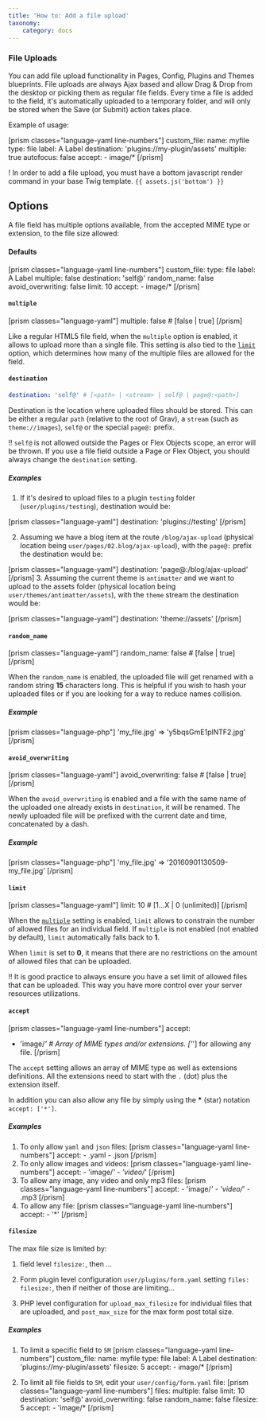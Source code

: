 ```yaml
---
title: 'How to: Add a file upload'
taxonomy:
    category: docs
---
```


### File Uploads

You can add file upload functionality in Pages, Config, Plugins and Themes blueprints. File uploads are always Ajax based and allow Drag & Drop from the desktop or picking them as regular file fields. Every time a file is added to the field, it's automatically uploaded to a temporary folder, and will only be stored when the Save (or Submit) action takes place.

Example of usage:

[prism classes="language-yaml line-numbers"]
custom_file:
  name: myfile
  type: file
  label: A Label
  destination: 'plugins://my-plugin/assets'
  multiple: true
  autofocus: false
  accept:
    - image/*
[/prism]

! In order to add a file upload, you must have a bottom javascript render command in your base Twig template.  `{{ assets.js('bottom') }}`

## Options

A file field has multiple options available, from the accepted MIME type or extension, to the file size allowed:

#### Defaults

[prism classes="language-yaml line-numbers"]
custom_file:
  type: file
  label: A Label
  multiple: false
  destination: 'self@'
  random_name: false
  avoid_overwriting: false
  limit: 10
  accept:
    - image/*
[/prism]

#### `multiple`

[prism classes="language-yaml"]
multiple: false # [false | true]
[/prism]

Like a regular HTML5 file field, when the `multiple` option is enabled, it allows to upload more than a single file. This setting is also tied to the [`limit`](#limit) option, which determines how many of the multiple files are allowed for the field.

#### `destination`

``` yaml
destination: 'self@' # [<path> | <stream> | self@ | page@:<path>]
```

Destination is the location where uploaded files should be stored. This can be either a regular `path` (relative to the root of Grav), a `stream` (such as `theme://images`), `self@` or the special  `page@:` prefix.

!! `self@` is not allowed outside the Pages or Flex Objects scope, an error will be thrown. If you use a file field outside a Page or Flex Object, you should always change the `destination` setting.

##### Examples

1. If it's desired to upload files to a plugin `testing` folder (`user/plugins/testing`), destination would be:

  [prism classes="language-yaml"]
  destination: 'plugins://testing'
  [/prism]

2. Assuming we have a blog item at the route `/blog/ajax-upload` (physical location being `user/pages/02.blog/ajax-upload`), with the `page@:` prefix the destination would be:

  [prism classes="language-yaml"]
  destination: 'page@:/blog/ajax-upload'
  [/prism]
3. Assuming the current theme is `antimatter` and we want to upload to the assets folder (physical location being `user/themes/antimatter/assets`), with the `theme` stream the destination would be:

   [prism classes="language-yaml"]
   destination: 'theme://assets'
   [/prism]

#### `random_name`

[prism classes="language-yaml"]
random_name: false # [false | true]
[/prism]

When the `random_name` is enabled, the uploaded file will get renamed with a random string **15** characters long. This is helpful if you wish to hash your uploaded files or if you are looking for a way to reduce names collision.

##### Example
[prism classes="language-php"]
'my_file.jpg' => 'y5bqsGmE1plNTF2.jpg'
[/prism]

#### `avoid_overwriting`

[prism classes="language-yaml"]
avoid_overwriting: false # [false | true]
[/prism]

When the `avoid_overwriting` is enabled and a file with the same name of the uploaded one already exists in `destination`, it will be renamed. The newly uploaded file will be prefixed with the current date and time, concatenated by a dash.

##### Example
[prism classes="language-php"]
'my_file.jpg' => '20160901130509-my_file.jpg'
[/prism]

#### `limit`

[prism classes="language-yaml"]
limit: 10 # [1...X | 0 (unlimited)]
[/prism]

When the [`multiple`](#multiple) setting is enabled, `limit` allows to constrain the number of allowed files for an individual field. If `multiple` is not enabled (not enabled by default), `limit` automatically falls back to **1**.

When `limit` is set to **0**, it means that there are no restrictions on the amount of allowed files that can be uploaded.

!! It is good practice to always ensure you have a set limit of allowed files that can be uploaded. This way you have more control over your server resources utilizations.

#### `accept`

[prism classes="language-yaml line-numbers"]
accept:
  - 'image/*' # Array of MIME types and/or extensions. ['*'] for allowing any file.
[/prism]

The `accept` setting allows an array of MIME type as well as extensions definitions. All the extensions need to start with the `.` (dot) plus the extension itself.

In addition you can also allow any file by simply using the __*__ (star) notation `accept: ['*']`.

##### Examples

1. To only allow `yaml` and `json` files:
   [prism classes="language-yaml line-numbers"]
     accept:
       - .yaml
       - .json
   [/prism]
2. To only allow images and videos:
   [prism classes="language-yaml line-numbers"]
     accept:
       - 'image/*'
       - 'video/*'
   [/prism]
3. To allow any image, any video and only mp3 files:
   [prism classes="language-yaml line-numbers"]
     accept:
       - 'image/*'
       - 'video/*'
       - .mp3
   [/prism]
4. To allow any file:
   [prism classes="language-yaml line-numbers"]
     accept:
       - '*'
   [/prism]

#### `filesize`

The max file size is limited by:

1. field level  `filesize:`, then ...

2. Form plugin level configuration `user/plugins/form.yaml` setting `files: filesize:`, then if neither of those are limiting...

3. PHP level configuration for `upload_max_filesize` for individual files that are uploaded, and `post_max_size` for the max form post total size.

##### Examples

1. To limit a specific field to `5M`
   [prism classes="language-yaml line-numbers"]
   custom_file:
     name: myfile
     type: file
     label: A Label
     destination: 'plugins://my-plugin/assets'
     filesize: 5
     accept:
       - image/*
   [/prism]

2. To limit all file fields to `5M`, edit your `user/config/form.yaml` file:
   [prism classes="language-yaml line-numbers"]
   files:
     multiple: false
     limit: 10
     destination: 'self@'
     avoid_overwriting: false
     random_name: false
     filesize: 5
     accept:
       - 'image/*
   [/prism]
